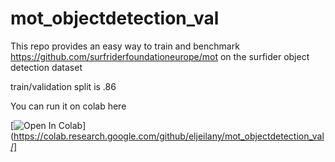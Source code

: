 # mot_objectdetection_val

This repo provides an easy way to train and benchmark https://github.com/surfriderfoundationeurope/mot on the surfider object detection dataset 

train/validation split is .86

You can run it on colab here

[![Open In Colab](https://colab.research.google.com/assets/colab-badge.svg)](https://colab.research.google.com/github/eljeilany/mot_objectdetection_val/]